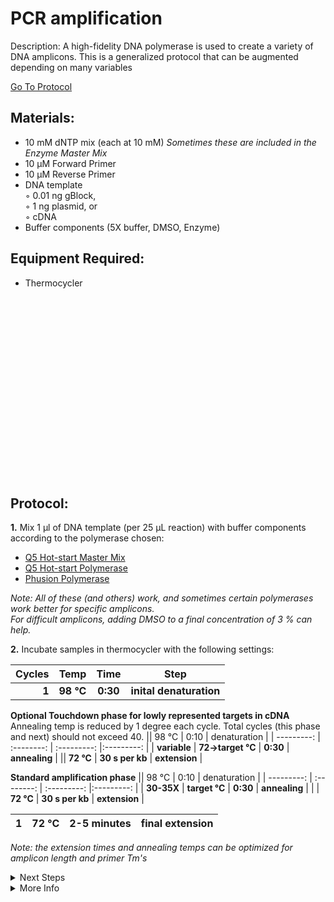PCR amplification
================================================================================
Description: A high-fidelity DNA polymerase is used to create a variety of DNA amplicons.
This is a generalized protocol that can be augmented depending on many variables

[Go To Protocol](#protocol)

Materials:
--------------------------------------------------------------------------------
  * 10 mM dNTP mix (each at 10 mM) _Sometimes these are included in the Enzyme Master Mix_
  * 10 µM Forward Primer
  * 10 µM Reverse Primer
  * DNA template  
    ◦ 0.01 ng gBlock,  
    ◦ 1 ng plasmid, or  
    ◦ cDNA  
  * Buffer components (5X buffer, DMSO, Enzyme)
  
Equipment Required:
--------------------------------------------------------------------------------

  * Thermocycler
  
<br/><br/><br/><br/><br/><br/><br/><br/><br/><br/><br/><br/><br/><br/><br/><br/><br/>
<!-- Use <br/> to go to next page -->
  
Protocol:
--------------------------------------------------------------------------------
**1.** Mix 1 µl of DNA template (per 25 µL reaction) with buffer components according to the polymerase chosen:

  * [Q5 Hot-start Master Mix](https://www.neb.com/protocols/2012/08/30/protocol-for-q5-hot-start-high-fidelity-2x-master-mix-m0494)
  * [Q5 Hot-start Polymerase](https://www.neb.com/protocols/2012/08/30/pcr-using-q5-hot-start-high-fidelity-dna-polymerase-m0493)
  * [Phusion Polymerase](https://www.neb.com/protocols/0001/01/01/pcr-protocol-m0530)
  
  _Note: All of these (and others) work, and sometimes certain polymerases work better for specific amplicons._<br/>_For difficult amplicons, adding DMSO to a final concentration of 3 % can help._
  
**2.** Incubate samples in thermocycler with the following settings:  

  | Cycles | Temp | Time | Step |
  | ---------: | :--------: | :---------: |:---------: |
  | **1** | **98 °C** | **0:30** | **inital denaturation** |
  
  **Optional Touchdown phase for lowly represented targets in cDNA**<br/>Annealing temp is reduced by 1 degree each cycle. Total cycles (this phase and next) should not exceed 40.
  || 98 °C | 0:10 | denaturation |
  | ---------: | :--------: | :---------: |:---------: |
  | **variable** | **72->target °C** | **0:30** | **annealing** |
  || **72 °C** | **30 s per kb** | **extension** |
  
  **Standard amplification phase**
  || 98 °C | 0:10 | denaturation |
  | ---------: | :--------: | :---------: |:---------: |
  | **30-35X** | **target °C** | **0:30** | **annealing** |
  | | **72 °C** | **30 s per kb** | **extension** |
 
  | 1 | 72 °C | 2-5 minutes | final extension |
  | ---------: | :--------: | :---------: |:---------: |
  
  _Note: the extension times and annealing temps can be optimized for amplicon length and primer Tm's_
<!-- The text below creates dropdown lists for links to next steps or hyperlinks -->

<details>
  <summary>Next Steps</summary>

</p> <a href="https://www.neb.com/protocols/2015/12/08/quick-protocol-for-monarch-pcr-dna-cleanup-kit-5-g-t1030">
Monarch PCR Cleanup (NEB) </a>

</p> <a href="./DNA-Agarose-Gel.md">
Gel Verification </a>

</p> <a href="../Gateway-Cloning/pDONR-BP-reaction.md">
pENTR Creation</a>

</details>

<details>
  <summary>More Info</summary>
  
  <a href="https://www.neb.com/protocols/0001/01/01/pcr-protocol-m0530">
NEB Phusion Website</a>  

</details>
